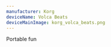 ```yaml
---
manufacturer: Korg
deviceName: Volca Beats
deviceMainImage: korg_volca_beats.png
---
```


Portable fun